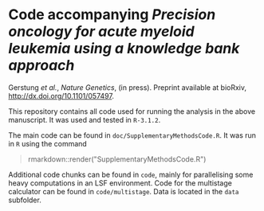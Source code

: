 # Code accompanying *Precision oncology for acute myeloid leukemia using a knowledge bank approach*

Gerstung *et al.*, *Nature Genetics*, (in press). Preprint available at bioRxiv, http://dx.doi.org/10.1101/057497.

This repository contains all code used for running the analysis in the above manuscript. It was used and tested in `R-3.1.2`. 

The main code can be found in `doc/SupplementaryMethodsCode.R`. It was run in `R` using the command 

   > rmarkdown::render("SupplementaryMethodsCode.R")
   
Additional code chunks can be found in `code`, mainly for parallelising some heavy computations in an LSF environment. Code for the multistage calculator can be found in `code/multistage`. Data is located in the `data` subfolder.
